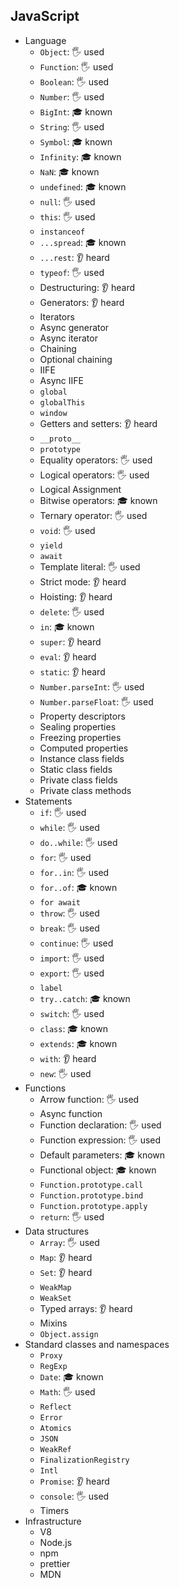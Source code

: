 ## JavaScript

- Language
  - `Object`: 🖐️ used
  - `Function`: 🖐️ used
  - `Boolean`: 🖐️ used
  - `Number`: 🖐️ used
  - `BigInt`: 🎓 known
  - `String`: 🖐️ used
  - `Symbol`: 🎓 known
  - `Infinity`: 🎓 known
  - `NaN`: 🎓 known
  - `undefined`: 🎓 known
  - `null`: 🖐️ used
  - `this`: 🖐️ used
  - `instanceof`
  - `...spread`: 🎓 known
  - `...rest`: 👂 heard
  - `typeof`: 🖐️ used
  - Destructuring: 👂 heard
  - Generators: 👂 heard
  - Iterators
  - Async generator
  - Async iterator
  - Chaining
  - Optional chaining
  - IIFE
  - Async IIFE
  - `global`
  - `globalThis`
  - `window`
  - Getters and setters: 👂 heard
  - `__proto__`
  - `prototype`
  - Equality operators: 🖐️ used
  - Logical operators: 🖐️ used
  - Logical Assignment
  - Bitwise operators: 🎓 known
  - Ternary operator: 🖐️ used
  - `void`: 🖐️ used
  - `yield`
  - `await`
  - Template literal: 🖐️ used
  - Strict mode: 👂 heard
  - Hoisting: 👂 heard
  - `delete`: 🖐️ used
  - `in`: 🎓 known
  - `super`: 👂 heard
  - `eval`: 👂 heard
  - `static`: 👂 heard
  - `Number.parseInt`: 🖐️ used
  - `Number.parseFloat`: 🖐️ used
  - Property descriptors
  - Sealing properties
  - Freezing properties
  - Computed properties
  - Instance class fields
  - Static class fields
  - Private class fields
  - Private class methods
- Statements
  - `if`: 🖐️ used
  - `while`: 🖐️ used
  - `do..while`: 🖐️ used
  - `for`: 🖐️ used
  - `for..in`: 🖐️ used
  - `for..of`: 🎓 known
  - `for await`
  - `throw`: 🖐️ used
  - `break`: 🖐️ used
  - `continue`: 🖐️ used
  - `import`: 🖐️ used
  - `export`: 🖐️ used
  - `label`
  - `try..catch`: 🎓 known
  - `switch`: 🖐️ used
  - `class`: 🎓 known
  - `extends`: 🎓 known
  - `with`: 👂 heard
  - `new`: 🖐️ used
- Functions
  - Arrow function: 🖐️ used
  - Async function
  - Function declaration: 🖐️ used
  - Function expression: 🖐️ used
  - Default parameters: 🎓 known
  - Functional object: 🎓 known
  - `Function.prototype.call`
  - `Function.prototype.bind`
  - `Function.prototype.apply`
  - `return`: 🖐️ used
- Data structures
  - `Array`: 🖐️ used
  - `Map`: 👂 heard
  - `Set`: 👂 heard
  - `WeakMap`
  - `WeakSet`
  - Typed arrays: 👂 heard
  - Mixins
  - `Object.assign`
- Standard classes and namespaces
  - `Proxy`
  - `RegExp`
  - `Date`: 🎓 known
  - `Math`: 🖐️ used
  - `Reflect`
  - `Error`
  - `Atomics`
  - `JSON`
  - `WeakRef`
  - `FinalizationRegistry`
  - `Intl`
  - `Promise`: 👂 heard
  - `console`: 🖐️ used
  - Timers
- Infrastructure
  - V8
  - Node.js
  - npm
  - prettier
  - MDN
